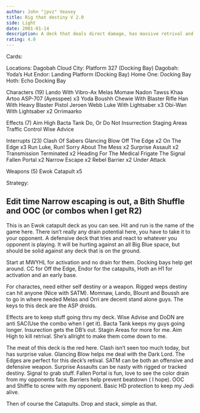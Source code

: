 ```yaml
---
author: John "jpvz" Veasey
title: Rig that destiny V 2.0
side: Light
date: 2001-01-14
description: A deck that deals direct damage, has massive retrival and should be able to hang with any deck
rating: 4.0
---
```

Cards: 




Locations:
Dagobah
Cloud City: Platform 327 (Docking Bay)
Dagobah: Yoda’s Hut
Endor: Landing Platform (Docking Bay)
Home One: Docking Bay
Hoth: Echo Docking Bay

Characters (19)
Lando With Vibro-Ax
Melas
Momaw Nadon
Tawss Khaa
Artoo
ASP-707 (Ayesspee)  x3
Yoda
Boushh
Chewie With Blaster Rifle
Han With Heavy Blaster Pistol
Jeroen Webb
Luke With Lightsaber  x3
Obi-Wan With Lightsaber  x2
Orrimaarko

Effects (7)
Aim High
Bacta Tank
Do, Or Do Not
Insurrection
Staging Areas
Traffic Control
Wise Advice

Interrupts (23)
Clash Of Sabers
Glancing Blow
Off The Edge  x2
On The Edge  x3
Run Luke, Run!
Sorry About The Mess  x2
Surprise Assault  x2
Transmission Terminated  x2
Heading For The Medical Frigate
The Signal
Fallen Portal  x2
Narrow Escape  x2
Rebel Barrier  x2
Under Attack

Weapons (5)
Ewok Catapult  x5


Strategy: 

Edit time Narrow escaping is out, a Bith Shuffle and OOC (or combos when I get R2)
-------------------------------------------------


This is an Ewok catapult deck as you can see. Hit and run is the name of the game here. There isn’t really any drain potential here, you have to take it to your opponent. A defensive deck that tries and react to whatever you opponent is playing. It will be hurting against an all Big Blue space, but should be solid against any deck that is on the ground.

Start at MWYHL for activation and no drain for them. Docking bays help get around. CC for Off the Edge, Endor for the catapults, Hoth an H1 for activation and an early base.

For charactes, need either self destiny or a weapon. Rigged weps destiny can hit anyone (Nice with SATM). Momnaw, Lando, Blount and Boussh are to go in where needed Melas and Orri are decent stand alone guys. The keys to this deck are the ASP droids.

Effects are to keep stuff going thru my deck. Wise Advise and DoDN are anti SAC(Use the combo when I get it). Bacta Tank keeps my guys going longer. Insurection gets the DB’s out. Stagin Areas for more for me. Aim High to kill retrival. She’s allright to make them come down to me.

The meat of this deck is the red here.	Clash isn’t seen too much today, but has surprise value. Glancing Blow helps me deal with the Dark Lord. The Edges are perfect for this deck’s retival. SATM can be both an offensive and defensive weapon. Surprise Assaults can be nasty with rigged or tracked destiny. Signal to grab stuff. Fallen Portal is fun, love to see the color drain from my opponents face. Barriers help prevent beatdown ( I hope). OOC and Shiffle to screw with my opponent. Basic HD protection to keep my Jedi alive.

Then of course the Catapults. Drop and stack, simple as that.
